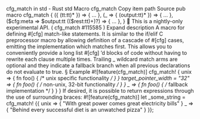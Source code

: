 cfg_match in std - Rust
std
Macro
cfg_match
Copy item path
Source
pub macro cfg_match {
    ({ $($tt:tt)* }) => { ... },
    (_ => { $($output:tt)* }) => { ... },
    ($cfg:meta => $output:tt $($($rest:tt)+)?) => { ... },
}
🔬
This is a nightly-only experimental API. (
cfg_match
#115585
)
Expand description
A macro for defining
#[cfg]
match-like statements.
It is similar to the
if/elif
C preprocessor macro by allowing definition of a cascade of
#[cfg]
cases, emitting the implementation which matches first.
This allows you to conveniently provide a long list
#[cfg]
’d blocks of code
without having to rewrite each clause multiple times.
Trailing
_
wildcard match arms are
optional
and they indicate a fallback branch when
all previous declarations do not evaluate to true.
§
Example
#![feature(cfg_match)]
cfg_match!
{
    unix => {
fn
foo() {
/* unix specific functionality */
}
    }
    target_pointer_width =
"32"
=> {
fn
foo() {
/* non-unix, 32-bit functionality */
}
    }
_
=> {
fn
foo() {
/* fallback implementation */
}
    }
}
If desired, it is possible to return expressions through the use of surrounding braces:
#![feature(cfg_match)]
let
_some_string =
cfg_match!
{{
    unix => {
"With great power comes great electricity bills"
}
_
=> {
"Behind every successful diet is an unwatched pizza"
}
}};